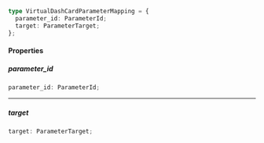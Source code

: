 ```ts
type VirtualDashCardParameterMapping = {
  parameter_id: ParameterId;
  target: ParameterTarget;
};
```

#### Properties

##### parameter\_id

```ts
parameter_id: ParameterId;
```

***

##### target

```ts
target: ParameterTarget;
```
